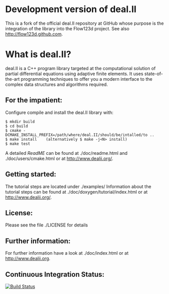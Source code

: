 Development version of deal.II
==============================

This is a fork of the official deal.II repository at GitHub whose
purpose is the integration of the library into the Flow123d project.
See also http://flow123d.github.com.


What is deal.II?
================

deal.II is a C++ program library targeted at the computational solution
of partial differential equations using adaptive finite elements. It uses
state-of-the-art programming techniques to offer you a modern interface
to the complex data structures and algorithms required.

For the impatient:
------------------

Configure compile and install the deal.II library with:

    $ mkdir build
    $ cd build
    $ cmake -DCMAKE_INSTALL_PREFIX=/path/where/deal.II/should/be/intalled/to ..
    $ make install    (alternatively $ make -j<N> install)
    $ make test

A detailed *ReadME* can be found at ./doc/readme.html and
./doc/users/cmake.html or at http://www.dealii.org/.

Getting started:
----------------

The tutorial steps are located under ./examples/
Information about the tutorial steps can be found at
./doc/doxygen/tutorial/index.html or at http://www.dealii.org/.

License:
--------

Please see the file ./LICENSE for details

Further information:
--------------------

For further information have a look at ./doc/index.html or at
http://www.dealii.org.

Continuous Integration Status:
------------------------

[![Build Status](https://travis-ci.org/dealii/dealii.png)](https://travis-ci.org/dealii/dealii)
